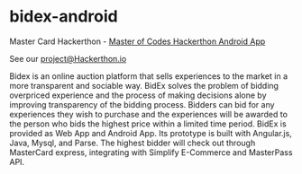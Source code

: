 # bidex-android
Master Card Hackerthon - [Master of Codes Hackerthon Android App](http://mastersofcode.com/)

See our [project@Hackerthon.io](http://www.hackathon.io/bidex)

Bidex is an online auction platform that sells experiences to the market in a more transparent and sociable way. BidEx solves the problem of bidding overpriced experience and the process of making decisions alone by improving transparency of the bidding process. Bidders can bid for any experiences they wish to purchase and the experiences will be awarded to the person who bids the highest price within a limited time period. BidEx is provided as Web App and Android App. Its prototype is built with Angular.js, Java, Mysql, and Parse. The highest bidder will check out through MasterCard express, integrating with Simplify E-Commerce and MasterPass API.
